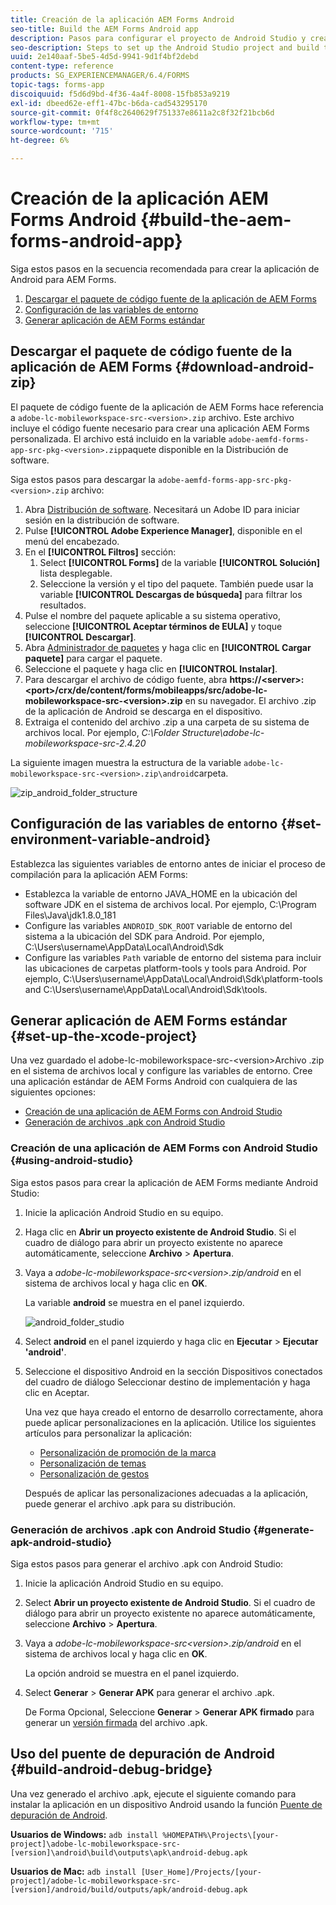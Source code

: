 ```yaml
---
title: Creación de la aplicación AEM Forms Android
seo-title: Build the AEM Forms Android app
description: Pasos para configurar el proyecto de Android Studio y crear el archivo .apk para la aplicación de AEM Forms para Android
seo-description: Steps to set up the Android Studio project and build the .apk file for the AEM Forms app for Android
uuid: 2e140aaf-5be5-4d5d-9941-9d1f4bf2debd
content-type: reference
products: SG_EXPERIENCEMANAGER/6.4/FORMS
topic-tags: forms-app
discoiquuid: f5d6d9bd-4f36-4a4f-8008-15fb853a9219
exl-id: dbeed62e-eff1-47bc-b6da-cad543295170
source-git-commit: 0f4f8c2640629f751337e8611a2c8f32f21bcb6d
workflow-type: tm+mt
source-wordcount: '715'
ht-degree: 6%

---
```


# Creación de la aplicación AEM Forms Android {#build-the-aem-forms-android-app}

Siga estos pasos en la secuencia recomendada para crear la aplicación de Android para AEM Forms.

1. [Descargar el paquete de código fuente de la aplicación de AEM Forms](#download-android-zip)
1. [Configuración de las variables de entorno](#set-environment-variable-android)
1. [Generar aplicación de AEM Forms estándar](#set-up-the-xcode-project)

## Descargar el paquete de código fuente de la aplicación de AEM Forms {#download-android-zip}

El paquete de código fuente de la aplicación de AEM Forms hace referencia a `adobe-lc-mobileworkspace-src-<version>.zip` archivo. Este archivo incluye el código fuente necesario para crear una aplicación AEM Forms personalizada. El archivo está incluido en la variable `adobe-aemfd-forms-app-src-pkg-<version>.zip`paquete disponible en la Distribución de software.

Siga estos pasos para descargar la `adobe-aemfd-forms-app-src-pkg-<version>.zip` archivo:

1. Abra [Distribución de software](https://experience.adobe.com/downloads). Necesitará un Adobe ID para iniciar sesión en la distribución de software.
1. Pulse **[!UICONTROL Adobe Experience Manager]**, disponible en el menú del encabezado.
1. En el **[!UICONTROL Filtros]** sección:
   1. Select **[!UICONTROL Forms]** de la variable **[!UICONTROL Solución]** lista desplegable.
   2. Seleccione la versión y el tipo del paquete. También puede usar la variable **[!UICONTROL Descargas de búsqueda]** para filtrar los resultados.
1. Pulse el nombre del paquete aplicable a su sistema operativo, seleccione **[!UICONTROL Aceptar términos de EULA]** y toque **[!UICONTROL Descargar]**.
1. Abra [Administrador de paquetes](https://experienceleague.adobe.com/docs/experience-manager-65/administering/contentmanagement/package-manager.html?lang=es) y haga clic en **[!UICONTROL Cargar paquete]** para cargar el paquete.
1. Seleccione el paquete y haga clic en **[!UICONTROL Instalar]**.
1. Para descargar el archivo de código fuente, abra **https://&lt;server>:&lt;port>/crx/de/content/forms/mobileapps/src/adobe-lc-mobileworkspace-src-&lt;version>.zip** en su navegador. El archivo .zip de la aplicación de Android se descarga en el dispositivo.
1. Extraiga el contenido del archivo .zip a una carpeta de su sistema de archivos local. Por ejemplo, *C:\Folder Structure\adobe-lc-mobileworkspace-src-2.4.20*

La siguiente imagen muestra la estructura de la variable `adobe-lc-mobileworkspace-src-<version>.zip\android`carpeta.

![zip_android_folder_structure](assets/zip_android_folder_structure.png)

## Configuración de las variables de entorno {#set-environment-variable-android}

Establezca las siguientes variables de entorno antes de iniciar el proceso de compilación para la aplicación AEM Forms:

* Establezca la variable de entorno JAVA_HOME en la ubicación del software JDK en el sistema de archivos local. Por ejemplo, C:\Program Files\Java\jdk1.8.0_181
* Configure las variables `ANDROID_SDK_ROOT` variable de entorno del sistema a la ubicación del SDK para Android. Por ejemplo, C:\Users\username\AppData\Local\Android\Sdk
* Configure las variables `Path` variable de entorno del sistema para incluir las ubicaciones de carpetas platform-tools y tools para Android. Por ejemplo, C:\Users\username\AppData\Local\Android\Sdk\platform-tools and C:\Users\username\AppData\Local\Android\Sdk\tools.

## Generar aplicación de AEM Forms estándar {#set-up-the-xcode-project}

Una vez guardado el adobe-lc-mobileworkspace-src-&lt;version>Archivo .zip en el sistema de archivos local y configure las variables de entorno. Cree una aplicación estándar de AEM Forms Android con cualquiera de las siguientes opciones:

* [Creación de una aplicación de AEM Forms con Android Studio](#using-android-studio)
* [Generación de archivos .apk con Android Studio](#generate-apk-android-studio)

### Creación de una aplicación de AEM Forms con Android Studio {#using-android-studio}

Siga estos pasos para crear la aplicación de AEM Forms mediante Android Studio:

1. Inicie la aplicación Android Studio en su equipo.
1. Haga clic en **Abrir un proyecto existente de Android Studio**. Si el cuadro de diálogo para abrir un proyecto existente no aparece automáticamente, seleccione **Archivo** > **Apertura**.
1. Vaya a *adobe-lc-mobileworkspace-src&lt;version>.zip/android* en el sistema de archivos local y haga clic en **OK**.

   La variable **android** se muestra en el panel izquierdo.

   ![android_folder_studio](assets/android_folder_studio.png)

1. Select **android** en el panel izquierdo y haga clic en **Ejecutar** > **Ejecutar &#39;android&#39;**.
1. Seleccione el dispositivo Android en la sección Dispositivos conectados del cuadro de diálogo Seleccionar destino de implementación y haga clic en Aceptar.

   Una vez que haya creado el entorno de desarrollo correctamente, ahora puede aplicar personalizaciones en la aplicación. Utilice los siguientes artículos para personalizar la aplicación:

   * [Personalización de promoción de la marca](/help/forms/using/branding-customization.md)
   * [Personalización de temas](/help/forms/using/theme-customization.md)
   * [Personalización de gestos](/help/forms/using/gesture-customization.md)

   Después de aplicar las personalizaciones adecuadas a la aplicación, puede generar el archivo .apk para su distribución.

### Generación de archivos .apk con Android Studio {#generate-apk-android-studio}

Siga estos pasos para generar el archivo .apk con Android Studio:

1. Inicie la aplicación Android Studio en su equipo.
1. Select **Abrir un proyecto existente de Android Studio**. Si el cuadro de diálogo para abrir un proyecto existente no aparece automáticamente, seleccione **Archivo** > **Apertura**.
1. Vaya a *adobe-lc-mobileworkspace-src&lt;version>.zip/android* en el sistema de archivos local y haga clic en **OK**.

   La opción android se muestra en el panel izquierdo.

1. Select **Generar** > **Generar APK** para generar el archivo .apk.

   De Forma Opcional, Seleccione **Generar** > **Generar APK firmado** para generar un [versión firmada](https://developer.android.com/studio/publish/app-signing) del archivo .apk.

## Uso del puente de depuración de Android {#build-android-debug-bridge}

Una vez generado el archivo .apk, ejecute el siguiente comando para instalar la aplicación en un dispositivo Android usando la función [Puente de depuración de Android](https://developer.android.com/tools/help/adb.html).

**Usuarios de Windows:** `adb install %HOMEPATH%\Projects\[your-project]\adobe-lc-mobileworkspace-src-[version]\android\build\outputs\apk\android-debug.apk`

**Usuarios de Mac:** `adb install [User_Home]/Projects/[your-project]/adobe-lc-mobileworkspace-src-[version]/android/build/outputs/apk/android-debug.apk`
